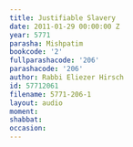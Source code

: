 ```yaml
---
title: Justifiable Slavery
date: 2011-01-29 00:00:00 Z
year: 5771
parasha: Mishpatim
bookcode: '2'
fullparashacode: '206'
parashacode: '206'
author: Rabbi Eliezer Hirsch
id: 57712061
filename: 5771-206-1
layout: audio
moment: 
shabbat: 
occasion: 
---
```


